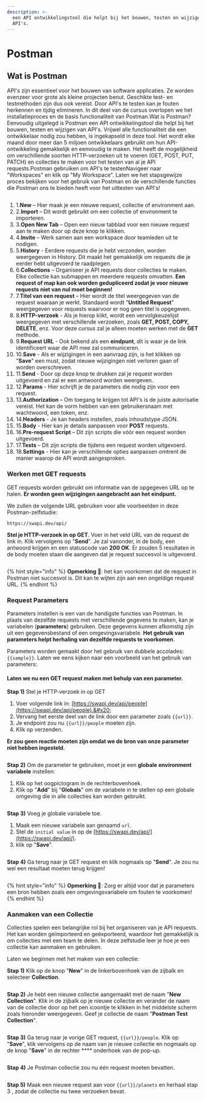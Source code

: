```yaml
---
description: >-
  een API ontwikkelingstool die helpt bij het bouwen, testen en wijzigen van
  API's.
---
```


# Postman

## Wat is Postman <a href="#wat-is-postman" id="wat-is-postman"></a>

API's zijn essentieel voor het bouwen van software applicaties. Ze worden evenzeer voor grote als kleine projecten benut. Geschikte test- en testmethoden zijn dus ook vereist. Door API's te testen kan je fouten herkennen en tijdig elimineren. In dit deel van de cursus overlopen we het installatieproces en de basis functionaliteit van Postman.Wat is Postman? Eenvoudig uitgelegd is Postman een API ontwikkelingstool die helpt bij het bouwen, testen en wijzigen van API's. Vrijwel alle functionaliteit die een ontwikkelaar nodig zou hebben, is ingekapseld in deze tool. Het wordt elke maand door meer dan 5 miljoen ontwikkelaars gebruikt om hun API-ontwikkeling gemakkelijk en eenvoudig te maken. Het heeft de mogelijkheid om verschillende soorten HTTP-verzoeken uit te voeren (GET, POST, PUT, PATCH) en collecties te maken voor het testen van al je API requests.Postman gebruiken om API's te testenNavigeer naar "Workspaces" en klik op "My Workspace". Laten we het stapsgewijze proces bekijken voor het gebruik van Postman en de verschillende functies die Postman ons te bieden heeft voor het uittesten van API's!​​

<figure><img src="https://files.gitbook.com/v0/b/gitbook-x-prod.appspot.com/o/spaces%2F-LnWOlafbkx3lC-AgBu0%2Fuploads%2FcHiidFIPdNwvKomvMTHC%2Fimage.png?alt=media&#x26;token=d7c8b1a4-f5a3-44dd-872f-f73d0751312c" alt=""><figcaption></figcaption></figure>

1. 1.**New** – Hier maak je een nieuwe request, collectie of environment aan.
2. 2.**Import** – Dit wordt gebruikt om een ​​collectie of environment te importeren.
3. 3.**Open New Tab** – Open een nieuw tabblad voor een nieuwe request aan te maken door op deze knop te klikken.
4. 4.**Invite** – Werk samen aan een workspace door teamleden uit te nodigen.
5. 5.**History** - Eerdere requests die je hebt verzonden, worden weergegeven in History. Dit maakt het gemakkelijk om requests die je eerder hebt uitgevoerd te raadplegen.
6. 6.**Collections** – Organiseer je API requests door collecties te maken. Elke collectie kan submappen en meerdere requests omvatten. **Een request of map kan ook worden gedupliceerd zodat je voor nieuwe requests niet van nul moet beginnen!**
7. 7.**Titel van een request** – Hier wordt de titel weergegeven van de request waaraan je werkt. Standaard wordt "**Untitled Request**" weergegeven voor requests waarvoor er nog geen titel is opgegeven.
8. 8.**HTTP-verzoek** - Als je hierop klikt, wordt een vervolgkeuzelijst weergegeven met verschillende verzoeken, zoals **GET, POST, COPY, DELETE**, enz. Voor deze cursus zal je alleen moeten werken met de **GET** methode.
9. 9.**Request URL** - Ook bekend als een **eindpunt**, dit is waar je de link identificeert waar de API mee zal communiceren.
10. 10.**Save** - Als er wijzigingen in een aanvraag zijn, is het klikken op "**Save**" een must, zodat nieuwe wijzigingen niet verloren gaan of worden overschreven.
11. 11.**Send** - Door op deze knop te drukken zal je request worden uitgevoerd en zal er een antwoord worden weergeven.
12. 12.**Params** - Hier schrijft je de parameters die nodig zijn voor een request.
13. 13.**Authorization** – Om toegang te krijgen tot API's is de juiste autorisatie vereist. Het kan de vorm hebben van een gebruikersnaam met wachtwoord, een token, enz.
14. 14.**Headers** - Je kan headers instellen, zoals inhoudstype JSON.
15. 15.**Body** - Hier kan je details aanpassen voor **POST** requests.
16. 16.**Pre-request Script** – Dit zijn scripts die vóór een request worden uitgevoerd.
17. 17.**Tests** – Dit zijn scripts die tijdens een request worden uitgevoerd.
18. 18.**Settings** - Hier kan je verschillende opties aanpassen omtrent de manier waarop de API wordt aangesproken.

### Werken met GET requests&#x20;

GET requests worden gebruikt om informatie van de opgegeven URL op te halen. **Er worden geen wijzigingen aangebracht aan het eindpunt.**

We zullen de volgende URL gebruiken voor alle voorbeelden in deze Postman-zelfstudie:

```
https://swapi.dev/api/
```

**Stel je HTTP-verzoek in op GET**. Voer in het veld URL van de request de link in. Klik vervolgens op "**Send**". Je zal vanonder, in de body, een antwoord krijgen en een statuscode van **200 OK**. Er zouden 5 resultaten in de body moeten staan die aangeven dat je request succesvol is uitgevoerd.

<figure><img src="../../.gitbook/assets/image (4) (1).png" alt=""><figcaption></figcaption></figure>

{% hint style="info" %}
**Opmerking** :eyes:: het kan voorkomen dat de request in Postman niet succesvol is. Dit kan te wijten zijn aan een ongeldige request URL.
{% endhint %}

### Request Parameters&#x20;

Parameters instellen is een van de handigste functies van Postman. In plaats van dezelfde requests met verschillende gegevens te maken, kan je variabelen (**parameters**) gebruiken. Deze gegevens kunnen afkomstig zijn uit een gegevensbestand of een omgevingsvariabele. **Het gebruik van parameters helpt herhaling van dezelfde requests te voorkomen**.

Parameters worden gemaakt door het gebruik van dubbele accolades: `{{sample}}`. Laten we eens kijken naar een voorbeeld van het gebruik van parameters:

#### Laten we nu een GET request maken met behulp van een parameter.

**Stap 1)** Stel je HTTP-verzoek in op GET&#x20;

1. Voer volgende link in: [https://swapi.dev/api/people](https://swapi.dev/api/people).&#x20;
2. Vervang het eerste deel van de link door een parameter zoals `{{url}}`.&#x20;
3. Je endpoint zou nu `{{url}}/people` moeten zijn.&#x20;
4. Klik op verzenden.&#x20;

**Er zou geen reactie moeten zijn omdat we de bron van onze parameter niet hebben ingesteld.**

<figure><img src="../../.gitbook/assets/image (9) (1) (1).png" alt=""><figcaption></figcaption></figure>

**Stap 2)** Om de parameter te gebruiken, moet je een **globale** **environment variabele** instellen:

1. Klik op het oogpictogram in de rechterbovenhoek.&#x20;
2. Klik op "**Add**" bij "**Globals**" om de variabele in te stellen op een globale omgeving die in alle collecties kan worden gebruikt.

<figure><img src="../../.gitbook/assets/image (16).png" alt=""><figcaption></figcaption></figure>

**Stap 3)** Voeg je globale variabele toe.

1. Maak een nieuwe variabele aan genaamd `url`.
2. Stel de `initial value` in op de [https://swapi.dev/api/](https://swapi.dev/api/).
3. klik op "**Save**".

<figure><img src="../../.gitbook/assets/image (2) (1) (1).png" alt=""><figcaption></figcaption></figure>

**Stap 4)** Ga terug naar je GET request en klik nogmaals op "**Send**". Je zou nu wel een resultaat moeten terug krijgen!

<figure><img src="../../.gitbook/assets/image (15).png" alt=""><figcaption></figcaption></figure>

{% hint style="info" %}
**Opmerking** :eyes:: Zorg er altijd voor dat je parameters een bron hebben zoals een omgevingsvariabele om fouten te voorkomen!
{% endhint %}

### Aanmaken van een Collectie&#x20;

Collecties spelen een belangrijke rol bij het organiseren van je API requests. Het kan worden geïmporteerd en geëxporteerd, waardoor het gemakkelijk is om collecties met een team te delen. In deze zelfstudie leer je hoe je een collectie kan aanmaken en gebruiken.

Laten we beginnen met het maken van een collectie:

**Stap 1)** Klik op de knop "**New**" in de linkerbovenhoek van de zijbalk en selecteer **Collection**.

<figure><img src="../../.gitbook/assets/image (7) (1).png" alt=""><figcaption></figcaption></figure>

**Stap 2)** Je hebt een nieuwe collectie aangemaakt met de naam "**New Collection**". Klik in de zijbalk op je nieuwe collectie en verander de naam van de collectie door op het pen icoontje te klikken in het middelste scherm zoals hieronder weergegeven. Geef je collectie de naam "**Postman Test Collection**".

<figure><img src="../../.gitbook/assets/image (1) (1) (1).png" alt=""><figcaption></figcaption></figure>

**Stap 3)** Ga terug naar je vorige GET request, `{{url}}/people`. Klik op "**Save**", klik vervolgens op de naam van je nieuwe collectie en nogmaals op de knop "**Save**" in de rechter **** onderhoek van de pop-up.

<figure><img src="../../.gitbook/assets/image (10) (1) (1).png" alt=""><figcaption></figcaption></figure>

**Stap 4)** Je Postman collectie zou nu één request moeten bevatten.

<figure><img src="../../.gitbook/assets/image (6) (1).png" alt=""><figcaption></figcaption></figure>

**Stap 5)** Maak een nieuwe request aan voor `{{url}}/planets` en herhaal stap 3 , zodat de collectie nu twee verzoeken bevat.

<figure><img src="../../.gitbook/assets/image (13).png" alt=""><figcaption></figcaption></figure>
